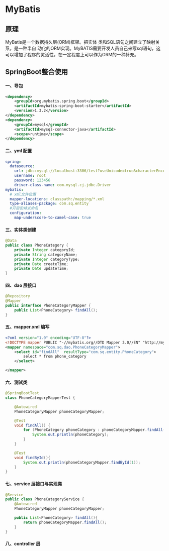# MyBatis

## 原理

MyBatis是一个数据持久层(ORM)框架。把实体 类和SQL语句之间建立了映射关系，是一种半自 动化的ORM实现。MyBATIS需要开发人员自己来写sql语句，这可以增加了程序的灵活性，在一定程度上可以作为ORM的一种补充。

## SpringBoot整合使用

#### 一、导包

```xml
<dependency>
    <groupId>org.mybatis.spring.boot</groupId>
    <artifactId>mybatis-spring-boot-starter</artifactId>
    <version>1.3.2</version>
</dependency>
<dependency>
    <groupId>mysql</groupId>
    <artifactId>mysql-connector-java</artifactId>
    <scope>runtime</scope>
</dependency>
```

#### 二、yml 配置

```yml
spring:
  datasource:
    url: jdbc:mysql://localhost:3306/test?useUnicode=true&characterEncoding=UTF-8
    username: root
    password: 123456
    driver-class-name: com.mysql.cj.jdbc.Driver
mybatis:
  # xml文件位置
  mapper-locations: classpath:/mapping/*.xml
  type-aliases-package: com.sq.entity
  #开启驼峰式命名
  configuration:
    map-underscore-to-camel-case: true
```

#### 三、实体类创建

```java
@Data
public class PhoneCategory {
    private Integer categoryId;
    private String categoryName;
    private Integer categoryType;
    private Date createTime;
    private Date updateTime;
}
```

#### 四、dao 层接口

```java
@Repository
@Mapper
public interface PhoneCategoryMapper {
    public List<PhoneCategory> findAll();
}

```

#### 五、mapper.xml 编写

```xml
<?xml version="1.0" encoding="UTF-8"?>
<!DOCTYPE mapper PUBLIC "-//mybatis.org//DTD Mapper 3.0//EN" "http://mybatis.org/dtd/mybatis-3-mapper.dtd">
<mapper namespace="com.sq.dao.PhoneCategoryMapper">
    <select id="findAll"  resultType="com.sq.entity.PhoneCategory">
        select * from phone_category
    </select>

</mapper>
```

#### 六、测试类

```java
@SpringBootTest
class PhoneCategoryMapperTest {

    @Autowired
    PhoneCategoryMapper phoneCategoryMapper;

    @Test
    void findAll() {
        for (PhoneCategory phoneCategory : phoneCategoryMapper.findAll()) {
            System.out.println(phoneCategory);
        }
    }

    @Test
    void findById(){
        System.out.println(phoneCategoryMapper.findById(1));
    }
}
```

#### 七、service 层接口与实现类

```java
@Service
public class PhoneCategoryService {
    @Autowired
    PhoneCategoryMapper phoneCategoryMapper;

    public List<PhoneCategory> findAll(){
        return phoneCategoryMapper.findAll();
    }
}
```

#### 八、controller 层


